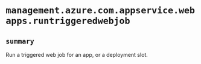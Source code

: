 # `management.azure.com.appservice.webapps.runtriggeredwebjob`

## `summary`
Run a triggered web job for an app, or a deployment slot.



